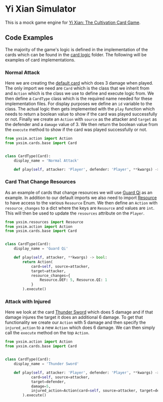 Yi Xian Simulator
===================

This is a mock game engine for [Yi Xian: The Cultivation Card Game](https://store.steampowered.com/app/1948800/Yi_Xian_The_Cultivation_Card_Game/).


Code Examples
----------------

The majority of the game's logic is defined in the implementation of the cards which can be found in the [card logic](yxsim/cards/logic) folder.
The following will be examples of card implementations.

### Normal Attack

Here we are creating the [default card](yxsim/cards/logic/normal_attack.py) which does 3 damage when played.
The only import we need are `Card` which is the class that we inherit from and `Action` which is the class we use to define and execute logic from.
We then define a `CardType` class which is the required name needed for these implementation files.
For display purposes we define an `id` variable to the class.
The actual logic then gets implemented with the `play` function which needs to return a boolean value to show if the card was played successfully or not.
Finally we create an `Action` with `source` as the attacker and `target` as the defender and a `damage` value of 3.
We then return the boolean value from the `execute` method to show if the card was played successfully or not.

```python
from yxsim.action import Action
from yxsim.cards.base import Card


class CardType(Card):
    display_name = 'Normal Attack'

    def play(self, attacker: 'Player', defender: 'Player', **kwargs) -> bool:\n        return Action(card=self, source=attacker, target=defender, damage=3).execute()
```

### Card That Change Resources

As an example of cards that change resources we will use [Guard Qi](yxsim/cards/logic/guard_qi.py) as an example.
In addition to our default imports we also need to import [Resource](yxsim/resources.py) to have access to the various `Resource` Enum.
We then define an `Action` with `resource_changes` to a dict where the keys are `Resource` and values are `int`.
This will then be used to update the `resources` attribute on the `Player`.

```python
from yxsim.resources import Resource
from yxsim.action import Action
from yxsim.cards.base import Card


class CardType(Card):
    display_name = 'Guard Qi'

    def play(self, attacker, **kwargs) -> bool:
        return Action(
            card=self, source=attacker,
            target=attacker,
            resource_changes={
                Resource.DEF: 5, Resource.QI: 1
            }
        ).execute()
```

### Attack with Injured

Here we look at the card [Thunder Sword](yxsim/cards/logic/thunder_sword.py) which does 5 damage and if that damage injures the target it does an additional 6 damage.
To get that functionality we create our `Action` with 5 damage and then specify the `injured_action` to a new `Action` which does 6 damage.
We can then simply call the `execute` method on the top `Action`.

```python
from yxsim.action import Action
from yxsim.cards.base import Card


class CardType(Card):
    display_name = 'Thunder Sword'

    def play(self, attacker: 'Player', defender: 'Player', **kwargs) -> bool:\n        return Action(
            card=self, source=attacker,
            target=defender,
            damage=5,
            injured_action=Action(card=self, source=attacker, target=defender, damage=6)
        ).execute()
```